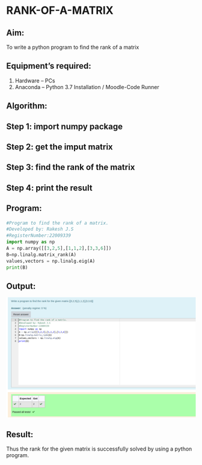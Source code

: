 # RANK-OF-A-MATRIX
## Aim:
To write a python program to find the rank of a matrix
## Equipment’s required:
1. 	Hardware – PCs
2. 	Anaconda – Python 3.7 Installation / Moodle-Code Runner
## Algorithm:
## Step 1: import numpy package
## Step 2: get the imput matrix
## Step 3: find the rank of the matrix
## Step 4: print the result
 
## Program:
```python
#Program to find the rank of a matrix.
#Developed by: Rakesh J.S
#RegisterNumber:22009339
import numpy as np
A = np.array([[3,2,5],[1,1,2],[3,3,6]])
B=np.linalg.matrix_rank(A)
values,vectors = np.linalg.eig(A)
print(B)
```
## Output:
![](/rank.png)
## Result:
Thus the rank for the given matrix is successfully solved by  using a python program.

